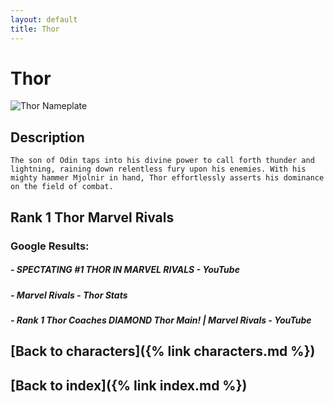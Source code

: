 ```yaml
---
layout: default
title: Thor
---
```


# Thor

![Thor Nameplate](../images/Thor.png)

## Description

    The son of Odin taps into his divine power to call forth thunder and lightning, raining down relentless fury upon his enemies. With his mighty hammer Mjolnir in hand, Thor effortlessly asserts his dominance on the field of combat.

## Rank 1 Thor Marvel Rivals

### Google Results:

##### - SPECTATING #1 THOR IN MARVEL RIVALS - YouTube
##### - Marvel Rivals - Thor Stats
##### - Rank 1 Thor Coaches DIAMOND Thor Main! | Marvel Rivals - YouTube

## [Back to characters]({% link characters.md %})

## [Back to index]({% link index.md %})

